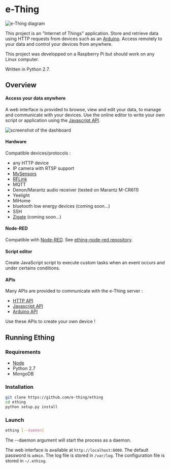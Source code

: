 
e-Thing
=====


![e-Thing diagram](https://cloud.githubusercontent.com/assets/17341216/17180858/1fce5e54-541e-11e6-8e0a-09cc853e4e93.png)

This project is an "Internet of Things" application. Store and retrieve data using HTTP requests from devices such as an [Arduino](https://github.com/e-thing/arduino).
Access remotely to your data and control your devices from anywhere.

This project was developped on a Raspberry Pi but should work on any Linux computer.

Written in Python 2.7.

## Overview



#### Access your data anywhere

A web interface is provided to browse, view and edit your data, to manage and communicate with your devices.
Use the online editor to write your own script or application using the [Javascript API](http://e-thing.github.io/doc/js).

![screenshot of the dashboard](https://user-images.githubusercontent.com/17341216/32382863-abc4d784-c0b6-11e7-8c4d-71708fe670d9.PNG)

#### Hardware

Compatible devices/protocols :

- any HTTP device
- IP camera with RTSP support
- [MySensors](//www.mysensors.org)
- [RFLink](//rflink.nl)
- MQTT
- Denon/Marantz audio receiver (tested on Marantz M-CR611)
- Yeelight
- MiHome
- bluetooth low energy devices (coming soon...)
- SSH
- [Zigate](//zigate.fr) (coming soon...)


#### Node-RED

Compatible with [Node-RED](//nodered.org). 
See [ething-node-red repository](//github.com/e-thing/ething-node-red).

#### Script editor

Create JavaScript script to execute custom tasks when an event occurs and under certains conditions.


#### APIs

Many APIs are provided to communicate with the e-Thing server :

- [HTTP API](http://e-thing.github.io/doc/http)
- [Javascript API](http://e-thing.github.io/doc/js)
- [Arduino API](http://e-thing.github.io/doc/arduino.html)

Use these APIs to create your own device !


## Running Ething

### Requirements

 - [Node](//nodejs.org/en/download/package-manager/)
 - Python 2.7
 - MongoDB

### Installation

```bash
git clone https://github.com/e-thing/ething
cd ething
python setup.py install
```


### Launch

```bash
ething [--daemon]
```

The --daemon argument will start the process as a daemon.

The web interface is available at `http://localhost:8000`. The default password is `admin`.
The log file is stored in `/var/log`.
The configuration file is stored in `~/.ething`.


